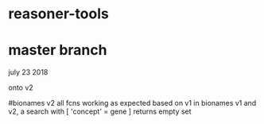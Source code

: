 # reasoner-tools
# master branch
july 23 2018

onto v2

#bionames v2
all fcns working as expected based on v1
in bionames v1 and v2, a search with [ 'concept' = gene ] returns empty set